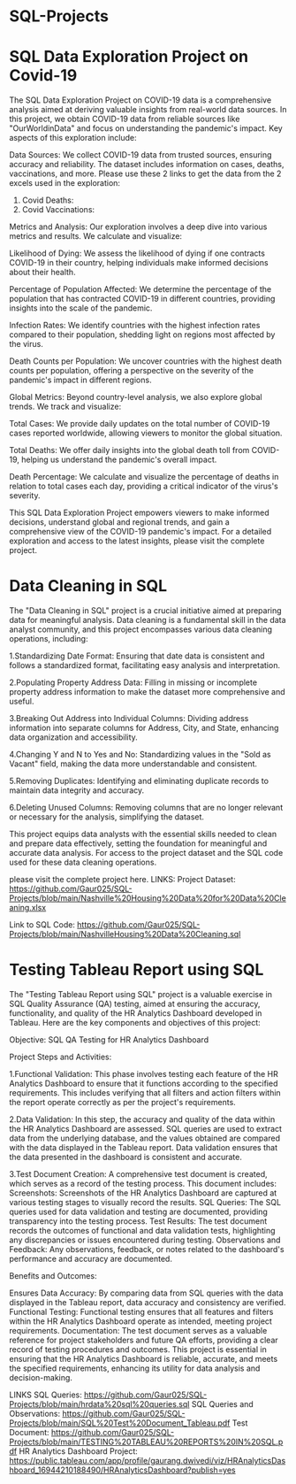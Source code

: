 # SQL-Projects

# SQL Data Exploration Project on Covid-19
The SQL Data Exploration Project on COVID-19 data is a comprehensive analysis aimed at deriving valuable insights from real-world data sources. In this project, we obtain COVID-19 data from reliable sources like "OurWorldinData" and focus on understanding the pandemic's impact. Key aspects of this exploration include:

Data Sources: We collect COVID-19 data from trusted sources, ensuring accuracy and reliability. The dataset includes information on cases, deaths, vaccinations, and more.
Please use these 2 links to get the data from the 2 excels used in the exploration:
1. Covid Deaths: 
2. Covid Vaccinations: 

Metrics and Analysis: Our exploration involves a deep dive into various metrics and results. We calculate and visualize:

Likelihood of Dying: We assess the likelihood of dying if one contracts COVID-19 in their country, helping individuals make informed decisions about their health.

Percentage of Population Affected: We determine the percentage of the population that has contracted COVID-19 in different countries, providing insights into the scale of the pandemic.

Infection Rates: We identify countries with the highest infection rates compared to their population, shedding light on regions most affected by the virus.

Death Counts per Population: We uncover countries with the highest death counts per population, offering a perspective on the severity of the pandemic's impact in different regions.

Global Metrics: Beyond country-level analysis, we also explore global trends. We track and visualize:

Total Cases: We provide daily updates on the total number of COVID-19 cases reported worldwide, allowing viewers to monitor the global situation.

Total Deaths: We offer daily insights into the global death toll from COVID-19, helping us understand the pandemic's overall impact.

Death Percentage: We calculate and visualize the percentage of deaths in relation to total cases each day, providing a critical indicator of the virus's severity.

This SQL Data Exploration Project empowers viewers to make informed decisions, understand global and regional trends, and gain a comprehensive view of the COVID-19 pandemic's impact. For a detailed exploration and access to the latest insights, please visit the complete project.


# Data Cleaning in SQL

The "Data Cleaning in SQL" project is a crucial initiative aimed at preparing data for meaningful analysis. Data cleaning is a fundamental skill in the data analyst community, and this project encompasses various data cleaning operations, including:

1.Standardizing Date Format: Ensuring that date data is consistent and follows a standardized format, facilitating easy analysis and interpretation.

2.Populating Property Address Data: Filling in missing or incomplete property address information to make the dataset more comprehensive and useful.

3.Breaking Out Address into Individual Columns: Dividing address information into separate columns for Address, City, and State, enhancing data organization and accessibility.

4.Changing Y and N to Yes and No: Standardizing values in the "Sold as Vacant" field, making the data more understandable and consistent.

5.Removing Duplicates: Identifying and eliminating duplicate records to maintain data integrity and accuracy.

6.Deleting Unused Columns: Removing columns that are no longer relevant or necessary for the analysis, simplifying the dataset.

This project equips data analysts with the essential skills needed to clean and prepare data effectively, setting the foundation for meaningful and accurate data analysis. For access to the project dataset and the SQL code used for these data cleaning operations.

please visit the complete project here.
LINKS:
Project Dataset: https://github.com/Gaur025/SQL-Projects/blob/main/Nashville%20Housing%20Data%20for%20Data%20Cleaning.xlsx

Link to SQL Code: https://github.com/Gaur025/SQL-Projects/blob/main/NashvilleHousing%20Data%20Cleaning.sql

# Testing Tableau Report using SQL

The "Testing Tableau Report using SQL" project is a valuable exercise in SQL Quality Assurance (QA) testing, aimed at ensuring the accuracy, functionality, and quality of the HR Analytics Dashboard developed in Tableau. Here are the key components and objectives of this project:

Objective: SQL QA Testing for HR Analytics Dashboard

Project Steps and Activities:

1.Functional Validation: This phase involves testing each feature of the HR Analytics Dashboard to ensure that it functions according to the specified requirements. This includes verifying that all filters and action filters within the report operate correctly as per the project's requirements.

2.Data Validation: In this step, the accuracy and quality of the data within the HR Analytics Dashboard are assessed. SQL queries are used to extract data from the underlying database, and the values obtained are compared with the data displayed in the Tableau report. Data validation ensures that the data presented in the dashboard is consistent and accurate.

3.Test Document Creation: A comprehensive test document is created, which serves as a record of the testing process. This document includes:
Screenshots: Screenshots of the HR Analytics Dashboard are captured at various testing stages to visually record the results.
SQL Queries: The SQL queries used for data validation and testing are documented, providing transparency into the testing process.
Test Results: The test document records the outcomes of functional and data validation tests, highlighting any discrepancies or issues encountered during testing.
Observations and Feedback: Any observations, feedback, or notes related to the dashboard's performance and accuracy are documented.

Benefits and Outcomes:

Ensures Data Accuracy: By comparing data from SQL queries with the data displayed in the Tableau report, data accuracy and consistency are verified.
Functional Testing: Functional testing ensures that all features and filters within the HR Analytics Dashboard operate as intended, meeting project requirements.
Documentation: The test document serves as a valuable reference for project stakeholders and future QA efforts, providing a clear record of testing procedures and outcomes.
This project is essential in ensuring that the HR Analytics Dashboard is reliable, accurate, and meets the specified requirements, enhancing its utility for data analysis and decision-making.

LINKS 
SQL Queries: https://github.com/Gaur025/SQL-Projects/blob/main/hrdata%20sql%20queries.sql
SQL Queries and Observations: https://github.com/Gaur025/SQL-Projects/blob/main/SQL%20Test%20Document_Tableau.pdf
Test Document: https://github.com/Gaur025/SQL-Projects/blob/main/TESTING%20TABLEAU%20REPORTS%20IN%20SQL.pdf
HR Analytics Dashboard Project: https://public.tableau.com/app/profile/gaurang.dwivedi/viz/HRAnalyticsDashboard_16944210188490/HRAnalyticsDashboard?publish=yes








